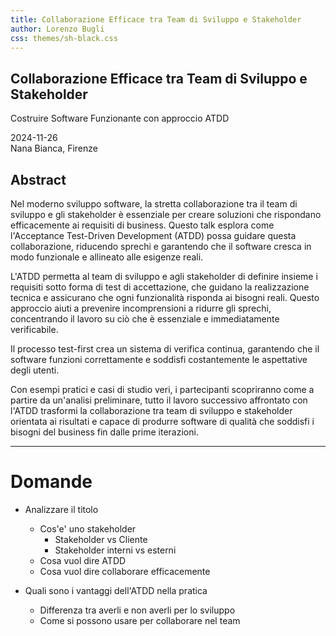 ```yaml
---
title: Collaborazione Efficace tra Team di Sviluppo e Stakeholder
author: Lorenzo Bugli
css: themes/sh-black.css
---
```


## Collaborazione Efficace tra Team di Sviluppo e Stakeholder
<!-- .element: style="font-size: 1.5em" -->
Costruire Software Funzionante con approccio ATDD


2024-11-26  
Nana Bianca, Firenze
<!-- .element: style="small" -->

## Abstract
<!-- .element: style="display: none" -->
Nel moderno sviluppo software, la stretta collaborazione tra il team di sviluppo e gli stakeholder è essenziale per creare soluzioni che rispondano efficacemente ai requisiti di business. Questo talk esplora come l'Acceptance Test-Driven Development (ATDD) possa guidare questa collaborazione, riducendo sprechi e garantendo che il software cresca in modo funzionale e allineato alle esigenze reali.
<!-- .element: style="display: none" -->

L'ATDD permetta al team di sviluppo e agli stakeholder di definire insieme i requisiti sotto forma di test di accettazione, che guidano la realizzazione tecnica e assicurano che ogni funzionalità risponda ai bisogni reali. Questo approccio aiuti a prevenire incomprensioni a ridurre gli sprechi, concentrando il lavoro su ciò che è essenziale e immediatamente verificabile.
<!-- .element: style="display: none" -->

Il processo test-first crea un sistema di verifica continua, garantendo che il software funzioni correttamente e soddisfi costantemente le aspettative degli utenti.
<!-- .element: style="display: none" -->

Con esempi pratici e casi di studio veri, i partecipanti scopriranno come a partire da un'analisi preliminare, tutto il lavoro successivo affrontato con l'ATDD trasformi la collaborazione tra team di sviluppo e stakeholder orientata ai risultati e capace di produrre software di qualità che soddisfi i bisogni del business fin dalle prime iterazioni.
<!-- .element: style="display: none" -->

---

# Domande
- Analizzare il titolo
    - Cos'e' uno stakeholder
        - Stakeholder vs Cliente
        - Stakeholder interni vs esterni
    - Cosa vuol dire ATDD
    - Cosa vuol dire collaborare efficacemente

- Quali sono i vantaggi dell'ATDD nella pratica
    - Differenza tra averli e non averli per lo sviluppo
    - Come si possono usare per collaborare nel team